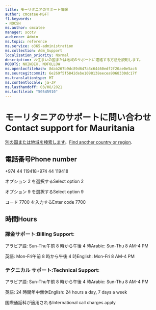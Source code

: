 ```yaml
---
title: モーリタニアのサポート情報
author: cmcatee-MSFT
f1.keywords:
- NOCSH
ms.author: cmcatee
manager: scotv
audience: Admin
ms.topic: reference
ms.service: o365-administration
ms.collection: Adm_Support
localization_priority: Normal
description: お住まいの国または地域のサポートに連絡する方法を説明します。
ROBOTS: NOINDEX, NOFOLLOW
ms.openlocfilehash: 8dab267b9dc89d647a3c64460edf2f20ae0e5ac6
ms.sourcegitcommit: 6e260f5f5842debe1098138eecea9068330dc17f
ms.translationtype: MT
ms.contentlocale: ja-JP
ms.lasthandoff: 03/08/2021
ms.locfileid: "50545910"
---
```

# <a name="contact-support-for-mauritania"></a><span data-ttu-id="09928-103">モーリタニアのサポートに問い合わせ</span><span class="sxs-lookup"><span data-stu-id="09928-103">Contact support for Mauritania</span></span>

<span data-ttu-id="09928-104">[別の国または地域を検索します](../contact-support-for-business-products.md)。</span><span class="sxs-lookup"><span data-stu-id="09928-104">[Find another country or region](../contact-support-for-business-products.md).</span></span>

## <a name="phone-number"></a><span data-ttu-id="09928-105">電話番号</span><span class="sxs-lookup"><span data-stu-id="09928-105">Phone number</span></span>
<span data-ttu-id="09928-106">+974 44 119418</span><span class="sxs-lookup"><span data-stu-id="09928-106">+974 44 119418</span></span>

<span data-ttu-id="09928-107">オプション 2 を選択する</span><span class="sxs-lookup"><span data-stu-id="09928-107">Select option 2</span></span>

<span data-ttu-id="09928-108">オプション 9 を選択する</span><span class="sxs-lookup"><span data-stu-id="09928-108">Select option 9</span></span>

<span data-ttu-id="09928-109">コード 7700 を入力する</span><span class="sxs-lookup"><span data-stu-id="09928-109">Enter code 7700</span></span>

## <a name="hours"></a><span data-ttu-id="09928-110">時間</span><span class="sxs-lookup"><span data-stu-id="09928-110">Hours</span></span>
### <a name="billing-support"></a><span data-ttu-id="09928-111">課金サポート:</span><span class="sxs-lookup"><span data-stu-id="09928-111">Billing Support:</span></span>

<span data-ttu-id="09928-112">アラビア語: Sun-Thu午前 8 時から午後 4 時</span><span class="sxs-lookup"><span data-stu-id="09928-112">Arabic: Sun-Thu 8 AM-4 PM</span></span>

<span data-ttu-id="09928-113">英語: Mon-Fri午前 8 時から午後 4 時</span><span class="sxs-lookup"><span data-stu-id="09928-113">English: Mon-Fri 8 AM-4 PM</span></span>

### <a name="technical-support"></a><span data-ttu-id="09928-114">テクニカル サポート:</span><span class="sxs-lookup"><span data-stu-id="09928-114">Technical Support:</span></span>

<span data-ttu-id="09928-115">アラビア語: Sun-Thu午前 8 時から午後 4 時</span><span class="sxs-lookup"><span data-stu-id="09928-115">Arabic: Sun-Thu 8 AM-4 PM</span></span>

<span data-ttu-id="09928-116">英語: 24 時間年中無休</span><span class="sxs-lookup"><span data-stu-id="09928-116">English: 24 hours a day, 7 days a week</span></span>

<span data-ttu-id="09928-117">国際通話料が適用される</span><span class="sxs-lookup"><span data-stu-id="09928-117">International call charges apply</span></span>
